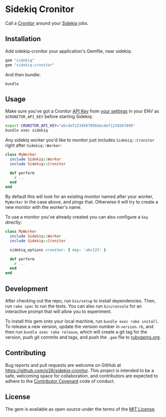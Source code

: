 # Sidekiq Cronitor

Call a [Cronitor](https://cronitor.io) around your [Sidekiq](https://sidekiq.org) jobs.

## Installation

Add sidekiq-cronitor your application's Gemfile, near sidekiq:

```ruby
gem "sidekiq"
gem "sidekiq-cronitor"
```

And then bundle:

```
bundle
```

## Usage

Make sure you've got a Cronitor [API Key](https://cronitor.io/docs/api-overview) from [your settings](https://cronitor.io/settings) in your ENV as `$CRONITOR_API_KEY` before starting Sidekiq:

```sh
export CRONITOR_API_KEY="abcdef1234567890abcdef1234567890"
bundle exec sidekiq
```

Any sidekiq worker you'd like to monitor just includes `Sidekiq::Cronitor` right after `Sidekiq::Worker`:

```ruby
class MyWorker
  include Sidekiq::Worker
  include Sidekiq::Cronitor

  def perform
    # ...
  end
end
```

By default this will look for an existing monitor named after your worker, `MyWorker` in the case above, and pings that. Otherwise it will try to create a new monitor with the worker's name.

To use a monitor you've already created you can also configure a `key` directly:

```ruby
class MyWorker
  include Sidekiq::Worker
  include Sidekiq::Cronitor

  sidekiq_options cronitor: { key: 'abc123' }

  def perform
    # ...
  end
end
```

## Development

After checking out the repo, run `bin/setup` to install dependencies. Then, run `rake spec` to run the tests. You can also run `bin/console` for an interactive prompt that will allow you to experiment.

To install this gem onto your local machine, run `bundle exec rake install`. To release a new version, update the version number in `version.rb`, and then run `bundle exec rake release`, which will create a git tag for the version, push git commits and tags, and push the `.gem` file to [rubygems.org](https://rubygems.org).

## Contributing

Bug reports and pull requests are welcome on GitHub at https://github.com/sj26/sidekiq-cronitor. This project is intended to be a safe, welcoming space for collaboration, and contributors are expected to adhere to the [Contributor Covenant](http://contributor-covenant.org) code of conduct.

## License

The gem is available as open source under the terms of the [MIT License](https://opensource.org/licenses/MIT).
